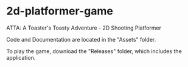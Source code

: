 # 2d-platformer-game
ATTA: A Toaster's Toasty Adventure - 2D Shooting Platformer

Code and Documentation are located in the "Assets" folder.

To play the game, download the "Releases" folder, which includes the application.
